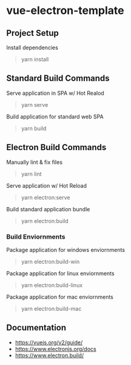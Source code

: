 # vue-electron-template

## Project Setup
Install dependencies
> yarn install

## Standard Build Commands
Serve application in SPA w/ Hot Realod
> yarn serve

Build application for standard web SPA
> yarn build

## Electron Build Commands
Manually lint & fix files
> yarn lint

Serve application w/ Hot Reload
> yarn electron:serve

Build standard application bundle
> yarn electron:build

### Build Enviornments
Package application for windows enviornments
> yarn electron:build-win

Package application for linux enviornments
> yarn electron:build-linux

Package application for mac enviornments
> yarn electron:build-mac

## Documentation
- https://vuejs.org/v2/guide/
- https://www.electronjs.org/docs
- https://www.electron.build/
